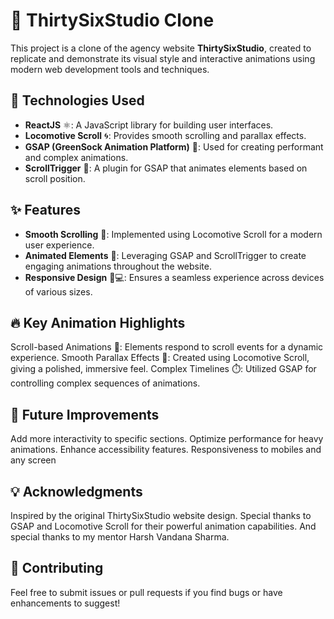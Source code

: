 # 🎨 ThirtySixStudio Clone

This project is a clone of the agency website **ThirtySixStudio**, created to replicate and demonstrate 
its visual style and interactive animations using modern web development tools and techniques.

## 🚀 Technologies Used

- **ReactJS** ⚛️: A JavaScript library for building user interfaces.
- **Locomotive Scroll** 🌀: Provides smooth scrolling and parallax effects.
- **GSAP (GreenSock Animation Platform)** 🎥: Used for creating performant and complex animations.
- **ScrollTrigger** 🎯: A plugin for GSAP that animates elements based on scroll position.

## ✨ Features

- **Smooth Scrolling** 🎢: Implemented using Locomotive Scroll for a modern user experience.
- **Animated Elements** 🕺: Leveraging GSAP and ScrollTrigger to create engaging animations throughout the website.
- **Responsive Design** 📱💻: Ensures a seamless experience across devices of various sizes.

## 🔥 Key Animation Highlights

Scroll-based Animations 📜: Elements respond to scroll events for a dynamic experience.
Smooth Parallax Effects 🌌: Created using Locomotive Scroll, giving a polished, immersive feel.
Complex Timelines ⏱️: Utilized GSAP for controlling complex sequences of animations.

## 🚧 Future Improvements

 Add more interactivity to specific sections.
 Optimize performance for heavy animations.
 Enhance accessibility features.
 Responsiveness to mobiles and any screen
 
## 💡 Acknowledgments

Inspired by the original ThirtySixStudio website design.
Special thanks to GSAP and Locomotive Scroll for their powerful animation capabilities.
And special thanks to my mentor Harsh Vandana Sharma.

## 🤝 Contributing

Feel free to submit issues or pull requests if you find bugs or have enhancements to suggest!

 
 
